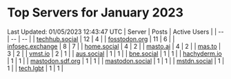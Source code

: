 # Top Servers for January 2023
Last Updated: 01/05/2023 12:43:47 UTC
| Server | Posts | Active Users |
| -- | -- | -- |
| [techhub.social](https://techhub.social/tags/PowerShell) | 12 | 4 |
| [fosstodon.org](https://fosstodon.org/tags/PowerShell) | 11 | 6 |
| [infosec.exchange](https://infosec.exchange/tags/PowerShell) | 8 | 7 |
| [home.social](https://home.social/tags/PowerShell) | 4 | 2 |
| [masto.ai](https://masto.ai/tags/PowerShell) | 4 | 2 |
| [mas.to](https://mas.to/tags/PowerShell) | 3 | 2 |
| [vmst.io](https://vmst.io/tags/PowerShell) | 2 | 1 |
| [aus.social](https://aus.social/tags/PowerShell) | 1 | 1 |
| [bne.social](https://bne.social/tags/PowerShell) | 1 | 1 |
| [hachyderm.io](https://hachyderm.io/tags/PowerShell) | 1 | 1 |
| [mastodon.sdf.org](https://mastodon.sdf.org/tags/PowerShell) | 1 | 1 |
| [mastodon.social](https://mastodon.social/tags/PowerShell) | 1 | 1 |
| [mstdn.social](https://mstdn.social/tags/PowerShell) | 1 | 1 |
| [tech.lgbt](https://tech.lgbt/tags/PowerShell) | 1 | 1 |
